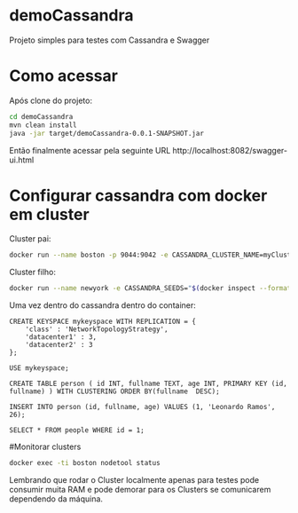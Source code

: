 # demoCassandra
Projeto simples para testes com Cassandra e Swagger

# Como acessar

Após clone do projeto:

```sh
cd demoCassandra
mvn clean install
java -jar target/demoCassandra-0.0.1-SNAPSHOT.jar
```
Então finalmente acessar pela seguinte URL
http://localhost:8082/swagger-ui.html

# Configurar cassandra com docker em cluster

Cluster pai:

```sh
docker run --name boston -p 9044:9042 -e CASSANDRA_CLUSTER_NAME=myCluster -e CASSANDRA_ENDPOINT_SNITCH=GossipingPropertyFileSnitch -e CASSANDRA_DC=datacenter1 -d cassandra
```

Cluster filho:

```sh
docker run --name newyork -e CASSANDRA_SEEDS="$(docker inspect --format='{{ .NetworkSettings.IPAddress }}' boston)" -e CASSANDRA_CLUSTER_NAME=myCluster -e CASSANDRA_ENDPOINT_SNITCH=GossipingPropertyFileSnitch -e CASSANDRA_DC=datacenter2 -d cassandra
```
Uma vez dentro do cassandra dentro do container:

```CQL
CREATE KEYSPACE mykeyspace WITH REPLICATION = {
	'class' : 'NetworkTopologyStrategy',
	'datacenter1' : 3,
	'datacenter2' : 3
};

USE mykeyspace;

CREATE TABLE person ( id INT, fullname TEXT, age INT, PRIMARY KEY (id, fullname) ) WITH CLUSTERING ORDER BY(fullname  DESC); 

INSERT INTO person (id, fullname, age) VALUES (1, 'Leonardo Ramos', 26);

SELECT * FROM people WHERE id = 1;
```

#Monitorar clusters

```sh
docker exec -ti boston nodetool status
```

Lembrando que rodar o Cluster localmente apenas para testes pode consumir muita RAM e pode demorar para os Clusters se comunicarem dependendo da máquina.
